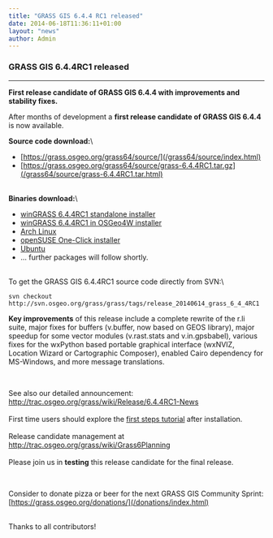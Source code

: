 ```yaml
---
title: "GRASS GIS 6.4.4 RC1 released"
date: 2014-06-18T11:36:11+01:00
layout: "news"
author: Admin
---
```


### GRASS GIS 6.4.4RC1 released

------------------------------------------------------------------------

**First release candidate of GRASS GIS 6.4.4 with improvements and
stability fixes.**

After months of development a **first release candidate of GRASS GIS
6.4.4** is now available.

**Source code download:**\

-   [https://grass.osgeo.org/grass64/source/](/grass64/source/index.html)
-   [https://grass.osgeo.org/grass64/source/grass-6.4.4RC1.tar.gz](/grass64/source/grass-6.4.4RC1.tar.html)

\
**Binaries download:**\

-   [winGRASS 6.4.4RC1 standalone
    installer](/grass64/binary/mswindows/native/WinGRASS-6.4.4RC1-1-Setup.html)
-   [winGRASS 6.4.4RC1 in OSGeo4W
    installer](http://trac.osgeo.org/osgeo4w/wiki/pkg-grass)
-   [Arch Linux](https://aur.archlinux.org/packages/grass64-rc/)
-   [openSUSE One-Click
    installer](http://software.opensuse.org/package/grass)
-   [Ubuntu](https://launchpad.net/~ubuntugis/+archive/ubuntugis-unstable/+packages?field.name_filter=grass&field.status_filter=published&field.series_filter=)
-   \... further packages will follow shortly.

\
To get the GRASS GIS 6.4.4RC1 source code directly from SVN:\

    svn checkout http://svn.osgeo.org/grass/grass/tags/release_20140614_grass_6_4_4RC1

**Key improvements** of this release include a complete rewrite of the
r.li suite, major fixes for buffers (v.buffer, now based on GEOS
library), major speedup for some vector modules (v.rast.stats and
v.in.gpsbabel), various fixes for the wxPython based portable graphical
interface (wxNVIZ, Location Wizard or Cartographic Composer), enabled
Cairo dependency for MS-Windows, and more message translations.


 



See also our detailed announcement:\
<http://trac.osgeo.org/grass/wiki/Release/6.4.4RC1-News>\
\
First time users should explore the [first steps
tutorial](/documentation/first-time-users/index.html) after
installation.\
\
Release candidate management at\
<http://trac.osgeo.org/grass/wiki/Grass6Planning>\
\
Please join us in **testing** this release candidate for the final
release.



 



Consider to donate pizza or beer for the next GRASS GIS Community
Sprint:\
[https://grass.osgeo.org/donations/](/donations/index.html)



\
Thanks to all contributors!


